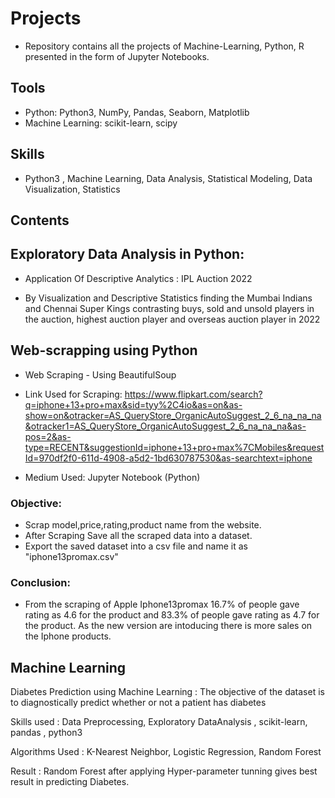 
# Projects

- Repository contains all the projects of Machine-Learning, Python, R presented in the form of Jupyter Notebooks.

## Tools

- Python: Python3, NumPy, Pandas, Seaborn, Matplotlib
- Machine Learning: scikit-learn, scipy

## Skills

- Python3 , Machine Learning, Data Analysis, Statistical Modeling, Data Visualization, Statistics

## Contents

## Exploratory Data Analysis in Python:

- Application Of Descriptive Analytics : IPL Auction 2022

- By Visualization and Descriptive Statistics finding the Mumbai Indians and Chennai Super Kings contrasting buys, sold and unsold players in the auction, highest auction player and overseas auction player in 2022

## Web-scrapping using Python

- Web Scraping - Using BeautifulSoup

- Link Used for Scraping: 
https://www.flipkart.com/search?q=iphone+13+pro+max&sid=tyy%2C4io&as=on&as-show=on&otracker=AS_QueryStore_OrganicAutoSuggest_2_6_na_na_na&otracker1=AS_QueryStore_OrganicAutoSuggest_2_6_na_na_na&as-pos=2&as-type=RECENT&suggestionId=iphone+13+pro+max%7CMobiles&requestId=970df2f0-611d-4908-a5d2-1bd630787530&as-searchtext=iphone

- Medium Used: Jupyter Notebook (Python)

### Objective:

- Scrap model,price,rating,product name from the website.
- After Scraping Save all the scraped data into a dataset.
- Export the saved dataset into a csv file and name it as "iphone13promax.csv"

### Conclusion:

- From the scraping of Apple Iphone13promax 16.7% of people gave rating as 4.6 for the product and 83.3% of people gave rating as 4.7 for the product.
As the new version are intoducing there is more sales on the Iphone products.

## Machine Learning

Diabetes Prediction using Machine Learning : The objective of the dataset is to diagnostically predict whether or not a patient has diabetes

Skills used : Data Preprocessing, Exploratory DataAnalysis , scikit-learn, pandas , python3

Algorithms Used : K-Nearest Neighbor, Logistic Regression, Random Forest

Result : Random Forest after applying Hyper-parameter tunning gives best result in predicting Diabetes.
